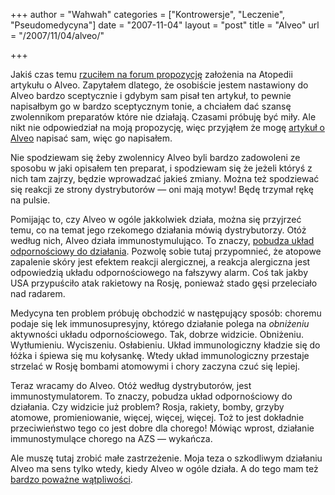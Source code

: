 +++
author = "Wahwah"
categories = ["Kontrowersje", "Leczenie", "Pseudomedycyna"]
date = "2007-11-04"
layout = "post"
title = "Alveo"
url = "/2007/11/04/alveo/"

+++

Jakiś czas temu [rzuciłem na forum propozycję][1] założenia na Atopedii artykułu o Alveo. Zapytałem dlatego, że osobiście jestem nastawiony do Alveo bardzo sceptycznie i gdybym sam pisał ten artykuł, to pewnie napisałbym go w bardzo sceptycznym tonie, a chciałem dać szansę zwolennikom preparatów które nie działają. Czasami próbuję być miły. Ale nikt nie odpowiedział na moją propozycję, więc przyjąłem że mogę [artykuł o Alveo][2] napisać sam, więc go napisałem.

<!--more-->Nie spodziewam się żeby zwolennicy Alveo byli bardzo zadowoleni ze sposobu w jaki opisałem ten preparat, i spodziewam się że jeżeli któryś z nich tam zajrzy, będzie wprowadzać jakieś zmiany. Można też spodziewać się reakcji ze strony dystrybutorów &#8212; oni mają motyw! Będę trzymał rękę na pulsie.

Pomijając to, czy Alveo w ogóle jakkolwiek działa, można się przyjrzeć temu, co na temat jego rzekomego działania mówią dystrybutorzy. Otóż według nich, Alveo działa immunostymulująco. To znaczy, [pobudza układ odpornościowy do działania][3]. Pozwolę sobie tutaj przypomnieć, że atopowe zapalenie skóry jest efektem reakcji alergicznej, a reakcja alergiczna jest odpowiedzią układu odpornościowego na fałszywy alarm. Coś tak jakby USA przypuściło atak rakietowy na Rosję, ponieważ stado gęsi przeleciało nad radarem.

Medycyna ten problem próbuję obchodzić w następujący sposób: choremu podaje się lek immunosupresyjny, którego działanie polega na _obniżeniu_ aktywności układu odpornościowego. Tak, dobrze widzicie. Obniżeniu. Wytłumieniu. Wyciszeniu. Osłabieniu. Układ immunologiczny kładzie się do łóżka i śpiewa się mu kołysankę. Wtedy układ immunologiczny przestaje strzelać w Rosję bombami atomowymi i chory zaczyna czuć się lepiej.

Teraz wracamy do Alveo. Otóż według dystrybutorów, jest immunostymulatorem. To znaczy, pobudza układ odpornościowy do działania. Czy widzicie już problem? Rosja, rakiety, bomby, grzyby atomowe, promieniowanie, więcej, więcej, więcej. Toż to jest dokładnie przeciwieństwo tego co jest dobre dla chorego! Mówiąc wprost, działanie immunostymulące chorego na AZS &#8212; wykańcza.

Ale muszę tutaj zrobić małe zastrzeżenie. Moja teza o szkodliwym działaniu Alveo ma sens tylko wtedy, kiedy Alveo w ogóle działa. A do tego mam też [bardzo poważne wątpliwości][4].

 [1]: http://www.atopowe-zapalenie.pl/forum/viewtopic.php?p=68248#68248 "Wątek o Alveo"
 [2]: http://www.atopowe-zapalenie.pl/atopedia/Alveo
 [3]: http://blog.atopowe.pl/2007/10/25/wzmacnianie-ukladu-odpornosciowego/
 [4]: http://www.racjonalista.pl/kk.php/s,5158